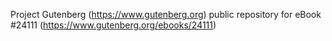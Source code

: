Project Gutenberg (https://www.gutenberg.org) public repository for eBook #24111 (https://www.gutenberg.org/ebooks/24111)
